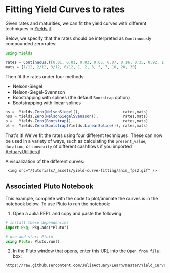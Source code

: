 # Fitting Yield Curves to rates

Given rates and maturities, we can fit the yield curves with different techniques in [Yields.jl](https://juliaactuary.org/packages/#yieldsjl).

Below, we specify that the rates should be interpreted as `Continuous`ly compounded zero rates:

```julia
using Yields

rates = Continuous.([0.01, 0.01, 0.03, 0.05, 0.07, 0.16, 0.35, 0.92, 1.40, 1.74, 2.31, 2.41] ./ 100)
mats = [1/12, 2/12, 3/12, 6/12, 1, 2, 3, 5, 7, 10, 20, 30]
```

Then fit the rates under four methods:

- Nelson-Siegel
- Nelson-Siegel-Svennson
- Boostrapping with splines (the default `Bootstrap` option)
- Bootstrapping with linear splines

```julia
ns =  Yields.Zero(NelsonSiegel(),                   rates,mats)
nss = Yields.Zero(NelsonSiegelSvensson(),           rates,mats)
b =   Yields.Zero(Bootstrap(),                      rates,mats)
bl =  Yields.Zero(Bootstrap(Yields.LinearSpline()), rates,mats)
```

That's it! We've fit the rates using four different techniques. These can now be used in a variety of ways, such as calculating the `present_value`, `duration`, or `convexity` of different cashflows if you imported [ActuaryUtilities.jl](https://github.com/JuliaActuary/ActuaryUtilities.jl)

A visualization of the different curves:


~~~
 <img src="/tutorials/_assets/yield-curve-fitting/anim_fps2.gif" />
~~~

## Associated Pluto Notebook

This example, complete with the code to plot/animate the curves is in the notebook below. To use Pluto to run the notebook:

1. Open a Julia REPL and copy and paste the following:

```julia
# install these dependencies
import Pkg; Pkg.add("Pluto") 

# use and start Pluto
using Pluto; Pluto.run()
```


2. In the Pluto window that opens, enter this URL into the `Open from file:` box:

```
https://raw.githubusercontent.com/JuliaActuary/Learn/master/Yield_Curve_fitting.jl
```
